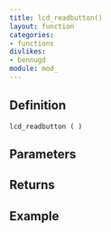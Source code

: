 ```yaml
---
title: lcd_readbutton()
layout: function
categories:
- functions
divlikes:
- bennugd
module: mod_
---
```


## Definition

    lcd_readbutton ( )

## Parameters

## Returns

## Example
